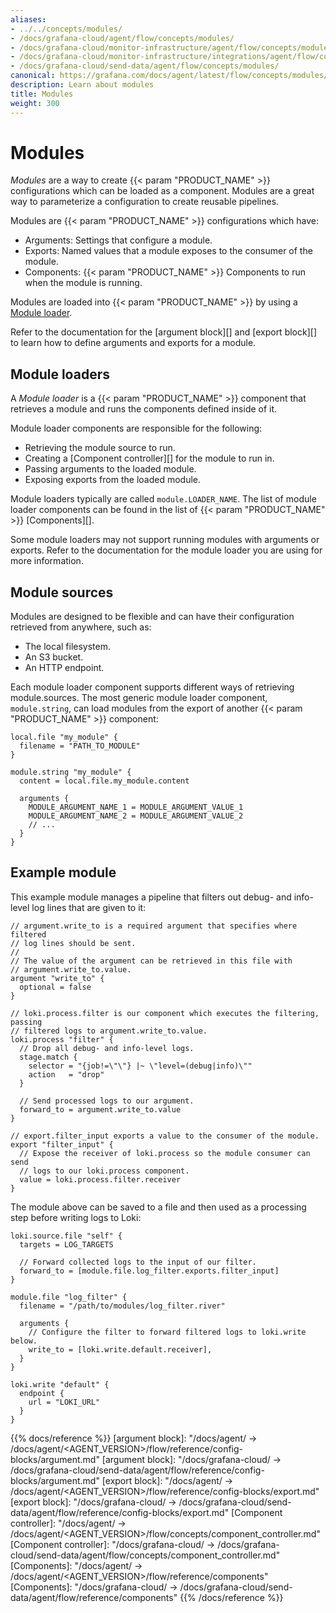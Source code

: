 ```yaml
---
aliases:
- ../../concepts/modules/
- /docs/grafana-cloud/agent/flow/concepts/modules/
- /docs/grafana-cloud/monitor-infrastructure/agent/flow/concepts/modules/
- /docs/grafana-cloud/monitor-infrastructure/integrations/agent/flow/concepts/modules/
- /docs/grafana-cloud/send-data/agent/flow/concepts/modules/
canonical: https://grafana.com/docs/agent/latest/flow/concepts/modules/
description: Learn about modules
title: Modules
weight: 300
---
```


# Modules

_Modules_ are a way to create {{< param "PRODUCT_NAME" >}} configurations which can be loaded as a component.
Modules are a great way to parameterize a configuration to create reusable pipelines.

Modules are {{< param "PRODUCT_NAME" >}} configurations which have:

* Arguments: Settings that configure a module.
* Exports: Named values that a module exposes to the consumer of the module.
* Components: {{< param "PRODUCT_NAME" >}} Components to run when the module is running.

Modules are loaded into {{< param "PRODUCT_NAME" >}} by using a [Module loader](#module-loaders).

Refer to the documentation for the [argument block][] and [export block][] to learn how to define arguments and exports for a module.

## Module loaders

A _Module loader_ is a {{< param "PRODUCT_NAME" >}} component that retrieves a module and runs the components defined inside of it.

Module loader components are responsible for the following:

* Retrieving the module source to run.
* Creating a [Component controller][] for the module to run in.
* Passing arguments to the loaded module.
* Exposing exports from the loaded module.

Module loaders typically are called `module.LOADER_NAME`.
The list of module loader components can be found in the list of {{< param "PRODUCT_NAME" >}} [Components][].

Some module loaders may not support running modules with arguments or exports.
Refer to the documentation for the module loader you are using for more information.

## Module sources

Modules are designed to be flexible and can have their configuration retrieved from anywhere, such as:

* The local filesystem.
* An S3 bucket.
* An HTTP endpoint.

Each module loader component supports different ways of retrieving module.sources.
The most generic module loader component, `module.string`, can load modules from the export of another {{< param "PRODUCT_NAME" >}} component:

```river
local.file "my_module" {
  filename = "PATH_TO_MODULE"
}

module.string "my_module" {
  content = local.file.my_module.content

  arguments {
    MODULE_ARGUMENT_NAME_1 = MODULE_ARGUMENT_VALUE_1
    MODULE_ARGUMENT_NAME_2 = MODULE_ARGUMENT_VALUE_2
    // ...
  }
}
```

## Example module

This example module manages a pipeline that filters out debug- and info-level log lines that are given to it:

```river
// argument.write_to is a required argument that specifies where filtered
// log lines should be sent.
//
// The value of the argument can be retrieved in this file with
// argument.write_to.value.
argument "write_to" {
  optional = false
}

// loki.process.filter is our component which executes the filtering, passing
// filtered logs to argument.write_to.value.
loki.process "filter" {
  // Drop all debug- and info-level logs.
  stage.match {
    selector = "{job!=\"\"} |~ \"level=(debug|info)\""
    action   = "drop"
  }

  // Send processed logs to our argument.
  forward_to = argument.write_to.value
}

// export.filter_input exports a value to the consumer of the module.
export "filter_input" {
  // Expose the receiver of loki.process so the module consumer can send
  // logs to our loki.process component.
  value = loki.process.filter.receiver
}
```

The module above can be saved to a file and then used as a processing step before writing logs to Loki:

```river
loki.source.file "self" {
  targets = LOG_TARGETS

  // Forward collected logs to the input of our filter.
  forward_to = [module.file.log_filter.exports.filter_input]
}

module.file "log_filter" {
  filename = "/path/to/modules/log_filter.river"

  arguments {
    // Configure the filter to forward filtered logs to loki.write below.
    write_to = [loki.write.default.receiver],
  }
}

loki.write "default" {
  endpoint {
    url = "LOKI_URL"
  }
}
```

{{% docs/reference %}}
[argument block]: "/docs/agent/ -> /docs/agent/<AGENT_VERSION>/flow/reference/config-blocks/argument.md"
[argument block]: "/docs/grafana-cloud/ -> /docs/grafana-cloud/send-data/agent/flow/reference/config-blocks/argument.md"
[export block]: "/docs/agent/ -> /docs/agent/<AGENT_VERSION>/flow/reference/config-blocks/export.md"
[export block]: "/docs/grafana-cloud/ -> /docs/grafana-cloud/send-data/agent/flow/reference/config-blocks/export.md"
[Component controller]: "/docs/agent/ -> /docs/agent/<AGENT_VERSION>/flow/concepts/component_controller.md"
[Component controller]: "/docs/grafana-cloud/ -> /docs/grafana-cloud/send-data/agent/flow/concepts/component_controller.md"
[Components]: "/docs/agent/ -> /docs/agent/<AGENT_VERSION>/flow/reference/components"
[Components]: "/docs/grafana-cloud/ -> /docs/grafana-cloud/send-data/agent/flow/reference/components"
{{% /docs/reference %}}
